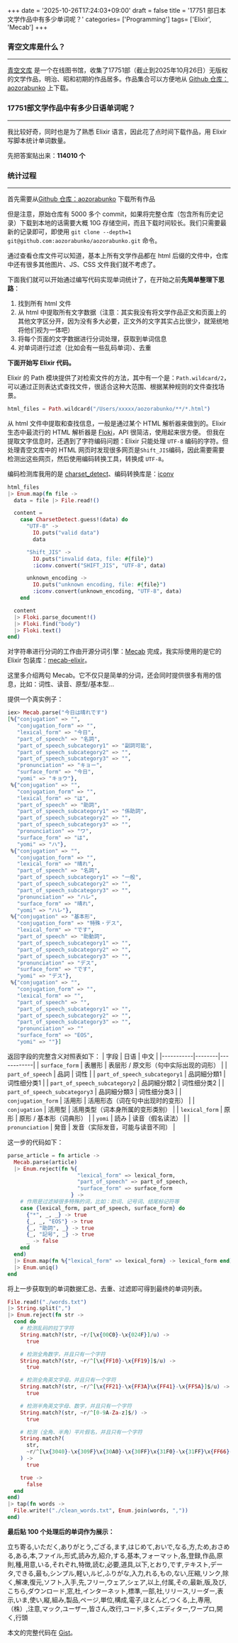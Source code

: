 +++
date = '2025-10-26T17:24:03+09:00'
draft = false
title = '17751 部日本文学作品中有多少单词呢？'
categories= ['Programming']
tags= ['Elixir', 'Mecab']
+++

### 青空文库是什么？

---

[青空文库](https://www.aozora.gr.jp/) 是一个在线图书馆，收集了17751部（截止到2025年10月26日）无版权的文学作品，明治、昭和初期的作品居多。作品集合可以方便地从 [Github 仓库：aozorabunko](https://github.com/aozorabunko/aozorabunko) 上下载。

### 17751部文学作品中有多少日语单词呢？

---

我比较好奇，同时也是为了熟悉 Elixir 语言，因此花了点时间下载作品，用 Elixir 写脚本统计单词数量。

先把答案贴出来：**114010 个**

### 统计过程

---

首先需要从[Github 仓库：aozorabunko](https://github.com/aozorabunko/aozorabunko) 下载所有作品

但是注意，原始仓库有 5000 多个 commit，如果将完整仓库（包含所有历史记录）下载到本地的话需要大概 10G 存储空间，而且下载时间较长。我们只需要最新的记录即可，即使用 `git clone --depth=1 git@github.com:aozorabunko/aozorabunko.git` 命令。

通过查看仓库文件可以知道，基本上所有文学作品都在 html 后缀的文件中，仓库中还有很多其他图片、JS、CSS 文件我们就不考虑了。

下面我们就可以开始通过编写代码实现单词统计了，在开始之前**先简单整理下思路**：

1. 找到所有 html 文件
2. 从 html 中提取所有文字数据（注意：其实我没有将文学作品正文和页面上的其他文字区分开，因为没有多大必要，正文外的文字其实占比很少，就笼统地将他们视为一体吧）
3. 将每个页面的文字数据进行分词处理，获取到单词信息
4. 对单词进行过滤（比如会有一些乱码单词）、去重

**下面开始写 Elixir 代码。**

Elixir 的 Path 模块提供了对检索文件的方法，其中有一个是：`Path.wildcard/2`，可以通过正则表达式查找文件，很适合这种大范围、根据某种规则的文件查找场景。

```elixir
html_files = Path.wildcard("/Users/xxxxx/aozorabunko/**/*.html")
```

从 html 文件中提取和查找信息，一般是通过某个 HTML 解析器来做到的。Elixir 生态中最流行的 HTML 解析器是 [Floki](https://github.com/philss/floki)，API 很简洁，使用起来很方便。
但我在提取文字信息时，还遇到了字符编码问题：Elixir 只能处理 `UTF-8` 编码的字符。但处理青空文库中的 HTML 网页时发现很多网页是`Shift_JIS`编码，因此需要需要检测出这些网页，然后使用编码转换工具，转换成 `UTF-8`。

编码检测库我用的是 [charset_detect](https://github.com/ryochin/charset_detect)、编码转换库是：[iconv](https://github.com/processone/iconv)

```elixir
html_files
|> Enum.map(fn file ->
  data = file |> File.read!()

  content =
    case CharsetDetect.guess!(data) do
      "UTF-8" ->
        IO.puts("valid data")
        data

      "Shift_JIS" ->
        IO.puts("invalid data, file: #{file}")
        :iconv.convert("SHIFT_JIS", "UTF-8", data)

      unknown_encoding ->
        IO.puts("unknown encoding, file: #{file}")
        :iconv.convert(unknown_encoding, "UTF-8", data)
    end

  content
  |> Floki.parse_document!()
  |> Floki.find("body")
  |> Floki.text()
end)
```

对字符串进行分词的工作由开源分词引擎：[Mecab](https://taku910.github.io/mecab/) 完成，我实际使用的是它的 Elixir 包装库：[mecab-elixir](https://github.com/tex2e/mecab-elixir)。

这里多介绍两句 Mecab。它不仅只是简单的分词，还会同时提供很多有用的信息，比如：词性、读音、原型/基本型...

提供一个真实例子：

```elixir
iex> Mecab.parse("今日は晴れです")
[%{"conjugation" => "",
   "conjugation_form" => "",
   "lexical_form" => "今日",
   "part_of_speech" => "名詞",
   "part_of_speech_subcategory1" => "副詞可能",
   "part_of_speech_subcategory2" => "",
   "part_of_speech_subcategory3" => "",
   "pronunciation" => "キョー",
   "surface_form" => "今日",
   "yomi" => "キョウ"},
 %{"conjugation" => "",
   "conjugation_form" => "",
   "lexical_form" => "は",
   "part_of_speech" => "助詞",
   "part_of_speech_subcategory1" => "係助詞",
   "part_of_speech_subcategory2" => "",
   "part_of_speech_subcategory3" => "",
   "pronunciation" => "ワ",
   "surface_form" => "は",
   "yomi" => "ハ"},
 %{"conjugation" => "",
   "conjugation_form" => "",
   "lexical_form" => "晴れ",
   "part_of_speech" => "名詞",
   "part_of_speech_subcategory1" => "一般",
   "part_of_speech_subcategory2" => "",
   "part_of_speech_subcategory3" => "",
   "pronunciation" => "ハレ",
   "surface_form" => "晴れ",
   "yomi" => "ハレ"},
 %{"conjugation" => "基本形",
   "conjugation_form" => "特殊・デス",
   "lexical_form" => "です",
   "part_of_speech" => "助動詞",
   "part_of_speech_subcategory1" => "",
   "part_of_speech_subcategory2" => "",
   "part_of_speech_subcategory3" => "",
   "pronunciation" => "デス",
   "surface_form" => "です",
   "yomi" => "デス"},
 %{"conjugation" => "",
   "conjugation_form" => "",
   "lexical_form" => "",
   "part_of_speech" => "",
   "part_of_speech_subcategory1" => "",
   "part_of_speech_subcategory2" => "",
   "part_of_speech_subcategory3" => "",
   "pronunciation" => ""
   "surface_form" => "EOS",
   "yomi" => ""}]
```

返回字段的完整含义对照表如下：
| 字段 | 日语 | 中文 |
|-----------|--------|------------|
| `surface_form` | 表層形 | 表层形 / 原文形（句中实际出现的词形） |
| `part_of_speech` | 品詞 | 词性 |
| `part_of_speech_subcategory1` | 品詞細分類1 | 词性细分类1 |
| `part_of_speech_subcategory2` | 品詞細分類2 | 词性细分类2 |
| `part_of_speech_subcategory3` | 品詞細分類3 | 词性细分类3 |
| `conjugation_form` | 活用形 | 活用形态（词在句中出现时的变形） |
| `conjugation` | 活用型 | 活用类型（词本身所属的变形类别） |
| `lexical_form` | 原形 | 原形 / 基本形（词典形） |
| `yomi` | 読み | 读音（假名读法） |
| `pronunciation` | 発音 | 发音（实际发音，可能与读音不同） |

这一步的代码如下：

```elixir
parse_article = fn article ->
  Mecab.parse(article)
  |> Enum.reject(fn %{
                      "lexical_form" => lexical_form,
                      "part_of_speech" => part_of_speech,
                      "surface_form" => surface_form
                    } ->
    # 作用是过滤掉很多特殊的词，比如：助词、记号词、结尾标记符等
    case {lexical_form, part_of_speech, surface_form} do
      {"*", _, _} -> true
      {_, _, "EOS"} -> true
      {_, "助詞", _} -> true
      {_, "記号", _} -> true
      _ -> false
    end
  end)
  |> Enum.map(fn %{"lexical_form" => lexical_form} -> lexical_form end)
  |> Enum.uniq()
end
```

将上一步获取到的单词数据汇总、去重、过滤即可得到最终的单词列表。

```elixir
File.read!("./words.txt")
|> String.split(",")
|> Enum.reject(fn str ->
  cond do
    # 检测乱码的拉丁字符
    String.match?(str, ~r/[\x{00C0}-\x{024F}]/u) ->
      true

    # 检测全角数字，并且只有一个字符
    String.match?(str, ~r/^[\x{FF10}-\x{FF19}]$/u) ->
      true

    # 检测全角英文字母，并且只有一个字符
    String.match?(str, ~r/^[\x{FF21}-\x{FF3A}\x{FF41}-\x{FF5A}]$/u) ->
      true

    # 检测半角英文字母、数字，并且只有一个字符
    String.match?(str, ~r/^[0-9A-Za-z]$/) ->
      true

    # 检测（全角、半角）平片假名，并且只有一个字符
    String.match?(
      str,
      ~r/^[\x{3040}-\x{309F}\x{30A0}-\x{30FF}\x{31F0}-\x{31FF}\x{FF66}-\x{FF9D}]$/u
    ) ->
      true

    true ->
      false
  end
end)
|> tap(fn words ->
  File.write!("./clean_words.txt", Enum.join(words, ","))
end)
```

**最后贴 100 个处理后的单词作为展示：**

立ち寄る,いただく,ありがとう,ござる,ます,はじめて,おいで,なる,方,ため,おさめる,ある,本,ファイル,形式,読み方,紹介,する,基本,フォーマット,各,登録,作品,原則,種,用意,いる,それぞれ,特徴,読む,必要,道具,以下,とおり,です,テキスト,データ,できる,最も,シンプル,軽い,ルビ,ふりがな,入力,れる,もの,ない,圧縮,リンク,除く,解凍,復元,ソフト,入手,先,フリー,ウェア,シェア,以上,付属,その,最新,版,及び,こちら,ダウンロード,窓,杜,インターネット,標準,一部,社,リリース,リーダー,表示,いま,使い,縦,組み,製品,ページ,単位,構成,電子,ほとんど,つくる,上,専用,（株）,注意,マック,ユーザー,皆さん,改行,コード,多く,エディター,ワープロ,開く,行頭

本文的完整代码在 [Gist](https://gist.github.com/shuiRong/ec206728023d4e783d7c192e967119c7)。
